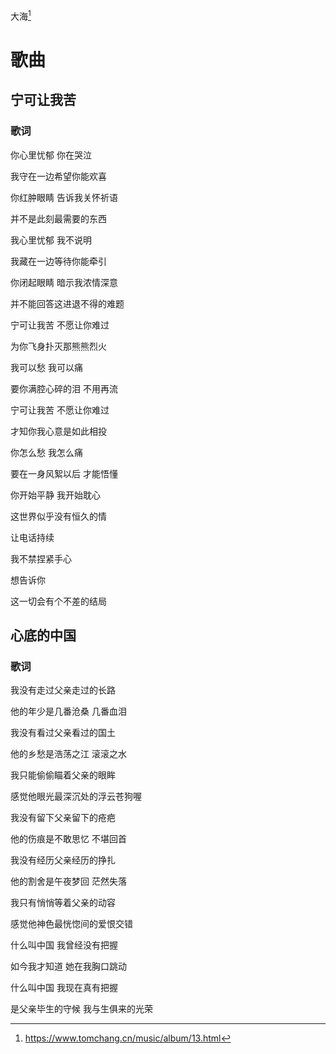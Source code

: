 大海[^1]

# 歌曲

## 宁可让我苦

### 歌词

你心里忧郁 你在哭泣

我守在一边希望你能欢喜

你红肿眼睛 告诉我关怀祈语

并不是此刻最需要的东西

我心里忧郁 我不说明

我藏在一边等待你能牵引

你闭起眼睛 暗示我浓情深意

并不能回答这进退不得的难题

宁可让我苦 不愿让你难过

为你飞身扑灭那熊熊烈火

我可以愁 我可以痛

要你满腔心碎的泪 不用再流

宁可让我苦 不愿让你难过

才知你我心意是如此相投

你怎么愁 我怎么痛

要在一身风絮以后 才能悟懂

你开始平静 我开始耽心

这世界似乎没有恒久的情

让电话持续

我不禁捏紧手心

想告诉你

这一切会有个不差的结局

## 心底的中国

### 歌词

我没有走过父亲走过的长路 

他的年少是几番沧桑 几番血泪 

我没有看过父亲看过的国土 

他的乡愁是浩荡之江 滚滚之水 

我只能偷偷瞄着父亲的眼眸 

感觉他眼光最深沉处的浮云苍狗喔 

我没有留下父亲留下的疮疤 

他的伤痕是不敢思忆 不堪回首 

我没有经历父亲经历的挣扎 

他的割舍是午夜梦回 茫然失落 

我只有悄悄等着父亲的动容 

感觉他神色最恍惚间的爱恨交错 

什么叫中国 我曾经没有把握 

如今我才知道 她在我胸口跳动 

什么叫中国 我现在真有把握 

是父亲毕生的守候 我与生俱来的光荣

[^1]: https://www.tomchang.cn/music/album/13.html
